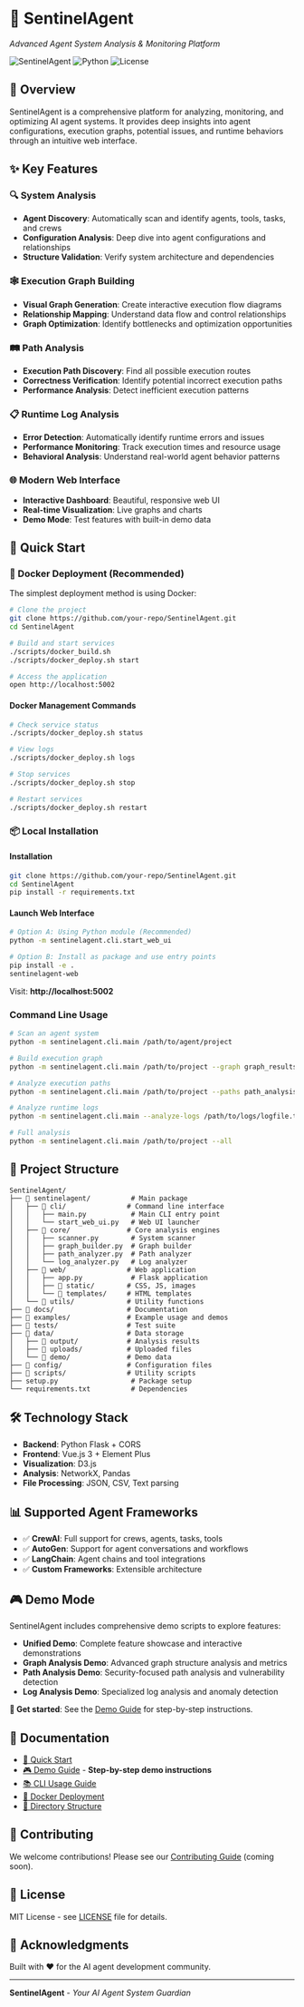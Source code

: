 # 🤖 SentinelAgent
*Advanced Agent System Analysis & Monitoring Platform*

![SentinelAgent](https://img.shields.io/badge/SentinelAgent-v2.0-blue.svg)
![Python](https://img.shields.io/badge/Python-3.8+-green.svg)
![License](https://img.shields.io/badge/License-MIT-yellow.svg)

## 🎯 Overview

SentinelAgent is a comprehensive platform for analyzing, monitoring, and optimizing AI agent systems. It provides deep insights into agent configurations, execution graphs, potential issues, and runtime behaviors through an intuitive web interface.

## ✨ Key Features

### 🔍 **System Analysis**
- **Agent Discovery**: Automatically scan and identify agents, tools, tasks, and crews
- **Configuration Analysis**: Deep dive into agent configurations and relationships
- **Structure Validation**: Verify system architecture and dependencies

### 🕸️ **Execution Graph Building**
- **Visual Graph Generation**: Create interactive execution flow diagrams
- **Relationship Mapping**: Understand data flow and control relationships
- **Graph Optimization**: Identify bottlenecks and optimization opportunities

### 🛤️ **Path Analysis**
- **Execution Path Discovery**: Find all possible execution routes
- **Correctness Verification**: Identify potential incorrect execution paths
- **Performance Analysis**: Detect inefficient execution patterns

### 📋 **Runtime Log Analysis**
- **Error Detection**: Automatically identify runtime errors and issues
- **Performance Monitoring**: Track execution times and resource usage
- **Behavioral Analysis**: Understand real-world agent behavior patterns

### 🌐 **Modern Web Interface**
- **Interactive Dashboard**: Beautiful, responsive web UI
- **Real-time Visualization**: Live graphs and charts
- **Demo Mode**: Test features with built-in demo data

## 🚀 Quick Start

### 🐳 Docker Deployment (Recommended)

The simplest deployment method is using Docker:

```bash
# Clone the project
git clone https://github.com/your-repo/SentinelAgent.git
cd SentinelAgent

# Build and start services
./scripts/docker_build.sh
./scripts/docker_deploy.sh start

# Access the application
open http://localhost:5002
```

#### Docker Management Commands
```bash
# Check service status
./scripts/docker_deploy.sh status

# View logs
./scripts/docker_deploy.sh logs

# Stop services
./scripts/docker_deploy.sh stop

# Restart services
./scripts/docker_deploy.sh restart
```

### 📦 Local Installation

#### Installation
```bash
git clone https://github.com/your-repo/SentinelAgent.git
cd SentinelAgent
pip install -r requirements.txt
```

#### Launch Web Interface
```bash
# Option A: Using Python module (Recommended)
python -m sentinelagent.cli.start_web_ui

# Option B: Install as package and use entry points
pip install -e .
sentinelagent-web
```

Visit: **http://localhost:5002**

### Command Line Usage
```bash
# Scan an agent system
python -m sentinelagent.cli.main /path/to/agent/project

# Build execution graph
python -m sentinelagent.cli.main /path/to/project --graph graph_results.json

# Analyze execution paths
python -m sentinelagent.cli.main /path/to/project --paths path_analysis.json

# Analyze runtime logs
python -m sentinelagent.cli.main --analyze-logs /path/to/logs/logfile.txt

# Full analysis
python -m sentinelagent.cli.main /path/to/project --all
```

## 📁 Project Structure

```
SentinelAgent/
├── 📁 sentinelagent/          # Main package
│   ├── 📁 cli/               # Command line interface
│   │   ├── main.py           # Main CLI entry point
│   │   └── start_web_ui.py   # Web UI launcher
│   ├── 📁 core/              # Core analysis engines
│   │   ├── scanner.py        # System scanner
│   │   ├── graph_builder.py  # Graph builder
│   │   ├── path_analyzer.py  # Path analyzer
│   │   └── log_analyzer.py   # Log analyzer
│   ├── 📁 web/               # Web application
│   │   ├── app.py            # Flask application
│   │   ├── 📁 static/        # CSS, JS, images
│   │   └── 📁 templates/     # HTML templates
│   └── 📁 utils/             # Utility functions
├── 📁 docs/                  # Documentation
├── 📁 examples/              # Example usage and demos
├── 📁 tests/                 # Test suite
├── 📁 data/                  # Data storage
│   ├── 📁 output/            # Analysis results
│   ├── 📁 uploads/           # Uploaded files
│   └── 📁 demo/              # Demo data
├── 📁 config/                # Configuration files
├── 📁 scripts/               # Utility scripts
├── setup.py                  # Package setup
└── requirements.txt          # Dependencies
```

## 🛠️ Technology Stack

- **Backend**: Python Flask + CORS
- **Frontend**: Vue.js 3 + Element Plus
- **Visualization**: D3.js
- **Analysis**: NetworkX, Pandas
- **File Processing**: JSON, CSV, Text parsing

## 📊 Supported Agent Frameworks

- ✅ **CrewAI**: Full support for crews, agents, tasks, tools
- ✅ **AutoGen**: Support for agent conversations and workflows  
- ✅ **LangChain**: Agent chains and tool integrations
- ✅ **Custom Frameworks**: Extensible architecture

## 🎮 Demo Mode

SentinelAgent includes comprehensive demo scripts to explore features:

- **Unified Demo**: Complete feature showcase and interactive demonstrations
- **Graph Analysis Demo**: Advanced graph structure analysis and metrics  
- **Path Analysis Demo**: Security-focused path analysis and vulnerability detection
- **Log Analysis Demo**: Specialized log analysis and anomaly detection

**🚀 Get started**: See the [Demo Guide](docs/DEMO_GUIDE.md) for step-by-step instructions.

## 📖 Documentation

- [🎯 Quick Start](docs/QUICK_START.md)
- [🎮 Demo Guide](docs/DEMO_GUIDE.md) - **Step-by-step demo instructions**
- [📚 CLI Usage Guide](docs/CLI_USAGE.md)
- [🐳 Docker Deployment](docs/deployment/DOCKER_DEPLOYMENT.md)
- [📁 Directory Structure](docs/DIRECTORY_STRUCTURE.md)

## 🤝 Contributing

We welcome contributions! Please see our [Contributing Guide](docs/CONTRIBUTING.md) (coming soon).

## 📄 License

MIT License - see [LICENSE](LICENSE) file for details.

## 🌟 Acknowledgments

Built with ❤️ for the AI agent development community.

---

**SentinelAgent** - *Your AI Agent System Guardian*
